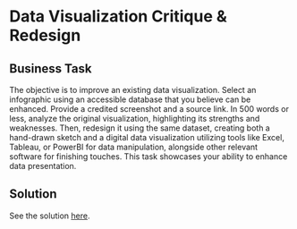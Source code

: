 # Data Visualization Critique & Redesign

## Business Task
The objective is to improve an existing data visualization. Select an infographic using an accessible database that you believe can be enhanced. Provide a credited screenshot and a source link. In 500 words or less, analyze the original visualization, highlighting its strengths and weaknesses. Then, redesign it using the same dataset, creating both a hand-drawn sketch and a digital data visualization utilizing tools like Excel, Tableau, or PowerBI for data manipulation, alongside other relevant software for finishing touches. This task showcases your ability to enhance data presentation.

## Solution 
See the solution [here](Data%20Viz%20Redesign%20-%20Aniqa%20Riasat.pdf).
